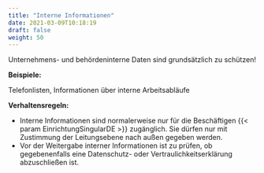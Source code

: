 ```yaml
---
title: "Interne Informationen"
date: 2021-03-09T10:18:19
draft: false
weight: 50
---
```

Unternehmens- und behördeninterne Daten sind grundsätzlich zu schützen!

**Beispiele:**

Telefonlisten, Informationen über interne Arbeitsabläufe

**Verhaltensregeln:**

- Interne Informationen sind normalerweise nur für die Beschäftigen {{< param EinrichtungSingularDE >}} zugänglich. Sie dürfen nur mit Zustimmung der Leitungsebene nach außen gegeben werden.
- Vor der Weitergabe interner Informationen ist zu prüfen, ob gegebenenfalls eine Datenschutz- oder Vertraulichkeitserklärung abzuschließen ist.